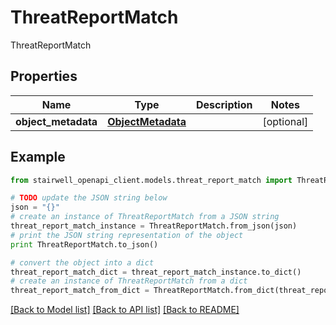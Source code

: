 # ThreatReportMatch

ThreatReportMatch

## Properties
Name | Type | Description | Notes
------------ | ------------- | ------------- | -------------
**object_metadata** | [**ObjectMetadata**](ObjectMetadata.md) |  | [optional] 

## Example

```python
from stairwell_openapi_client.models.threat_report_match import ThreatReportMatch

# TODO update the JSON string below
json = "{}"
# create an instance of ThreatReportMatch from a JSON string
threat_report_match_instance = ThreatReportMatch.from_json(json)
# print the JSON string representation of the object
print ThreatReportMatch.to_json()

# convert the object into a dict
threat_report_match_dict = threat_report_match_instance.to_dict()
# create an instance of ThreatReportMatch from a dict
threat_report_match_from_dict = ThreatReportMatch.from_dict(threat_report_match_dict)
```
[[Back to Model list]](../README.md#documentation-for-models) [[Back to API list]](../README.md#documentation-for-api-endpoints) [[Back to README]](../README.md)


